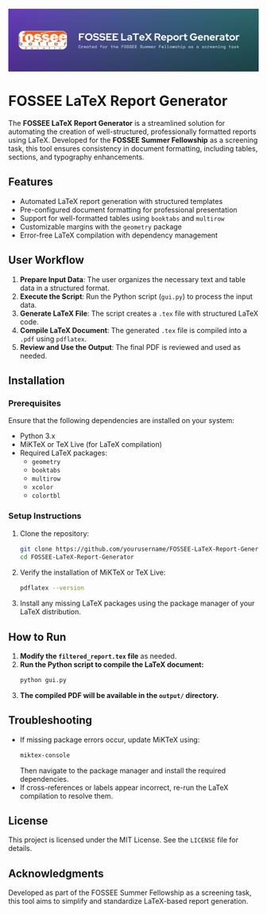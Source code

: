 ![FOSSEE Banner](assets/FOSSEE_BANNER.png)

# FOSSEE LaTeX Report Generator
The **FOSSEE LaTeX Report Generator** is a streamlined solution for automating the creation of well-structured, professionally formatted reports using LaTeX. Developed for the **FOSSEE Summer Fellowship** as a screening task, this tool ensures consistency in document formatting, including tables, sections, and typography enhancements.

## Features
- Automated LaTeX report generation with structured templates  
- Pre-configured document formatting for professional presentation  
- Support for well-formatted tables using `booktabs` and `multirow`  
- Customizable margins with the `geometry` package  
- Error-free LaTeX compilation with dependency management  

## User Workflow
1. **Prepare Input Data**: The user organizes the necessary text and table data in a structured format.
2. **Execute the Script**: Run the Python script (`gui.py`) to process the input data.
3. **Generate LaTeX File**: The script creates a `.tex` file with structured LaTeX code.
4. **Compile LaTeX Document**: The generated `.tex` file is compiled into a `.pdf` using `pdflatex`.
5. **Review and Use the Output**: The final PDF is reviewed and used as needed.

## Installation

### Prerequisites
Ensure that the following dependencies are installed on your system:  
- Python 3.x  
- MiKTeX or TeX Live (for LaTeX compilation)  
- Required LaTeX packages:  
  - `geometry`  
  - `booktabs`  
  - `multirow`  
  - `xcolor`  
  - `colortbl`  

### Setup Instructions
1. Clone the repository:  
   ```bash
   git clone https://github.com/yourusername/FOSSEE-LaTeX-Report-Generator.git
   cd FOSSEE-LaTeX-Report-Generator
   ```
2. Verify the installation of MiKTeX or TeX Live:
   ```bash
   pdflatex --version
   ```
3. Install any missing LaTeX packages using the package manager of your LaTeX distribution.

## How to Run
1. **Modify the `filtered_report.tex` file** as needed.
2. **Run the Python script to compile the LaTeX document:**
   ```bash
   python gui.py
   ```
3. **The compiled PDF will be available in the `output/` directory.**

## Troubleshooting
- If missing package errors occur, update MiKTeX using:
  ```bash
  miktex-console
  ```
  Then navigate to the package manager and install the required dependencies.
- If cross-references or labels appear incorrect, re-run the LaTeX compilation to resolve them.

## License
This project is licensed under the MIT License. See the `LICENSE` file for details.

## Acknowledgments
Developed as part of the FOSSEE Summer Fellowship as a screening task, this tool aims to simplify and standardize LaTeX-based report generation.

